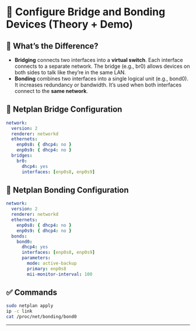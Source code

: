 # 🔗 Configure Bridge and Bonding Devices (Theory + Demo)

## 🧠 What’s the Difference?

- **Bridging** connects two interfaces into a **virtual switch**. Each interface connects to a separate network. The bridge (e.g., br0) allows devices on both sides to talk like they’re in the same LAN.
- **Bonding** combines two interfaces into a single logical unit (e.g., bond0). It increases redundancy or bandwidth. It’s used when both interfaces connect to the **same network**.

## 🧪 Netplan Bridge Configuration

```yaml
network:
  version: 2
  renderer: networkd
  ethernets:
    enp0s8: { dhcp4: no }
    enp0s9: { dhcp4: no }
  bridges:
    br0:
      dhcp4: yes
      interfaces: [enp0s8, enp0s9]
```

## 🔧 Netplan Bonding Configuration

```yaml
network:
  version: 2
  renderer: networkd
  ethernets:
    enp0s8: { dhcp4: no }
    enp0s9: { dhcp4: no }
  bonds:
    bond0:
      dhcp4: yes
      interfaces: [enp0s8, enp0s9]
      parameters:
        mode: active-backup
        primary: enp0s8
        mii-monitor-interval: 100
```

## ✅ Commands

```bash
sudo netplan apply
ip -c link
cat /proc/net/bonding/bond0
```

---
